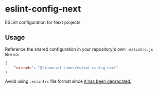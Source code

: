 # eslint-config-next
ESLint configuration for Next projects

## Usage

Reference the shared configuration in your repository's own `.eslintrc.js` like so:

```json
{
    "extends": "@financial-times/eslint-config-next"
}
```

Avoid using `.eslintrc` file format since [it has been depracated.](https://eslint.org/docs/user-guide/configuring#configuration-file-formats-1)
